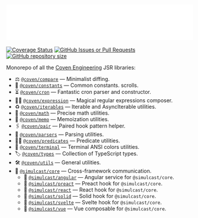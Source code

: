 <img src="./logo.svg" height="96" />

[![Coverage Status](https://img.shields.io/coverallsCoverage/github/covenengineering/libraries?style=for-the-badge&logo=Coveralls&label=Coverage&labelColor=%23354a57&color=%23c87)](https://coveralls.io/github/covenengineering/libraries?branch=main)
[![GitHub Issues or Pull Requests](https://img.shields.io/github/issues/covenengineering/libraries?style=for-the-badge&logo=GitHub&label=Open%20Issues&labelColor=%23000&color=%23c87)](https://github.com/covenengineering/libraries/issues/)
[![GitHub repository size](https://img.shields.io/github/repo-size/covenengineering/libraries?style=for-the-badge&logo=GitHub&label=Repository%20Size&labelColor=%23000&color=%23c87)](https://github.com/covenengineering/libraries/)

Monorepo of all the [Coven Engineering](https://coven.engineering) JSR
libraries:

- ⚖️ [`@coven/compare`](https://coven.to/compare) — Minimalist diffing.
- 🧱 [`@coven/constants`](https://coven.to/constants) — Common constants.
  scrolls.
- ⏳ [`@coven/cron`](https://coven.to/cron) — Fantastic cron parser and
  constructor.
- 🧙‍♀️ [`@coven/expression`](https://coven.to/expression) — Magical regular
  expressions composer.
- ♻️ [`@coven/iterables`](https://coven.to/iterables) — Iterable and
  AsyncIterable utilities.
- 🧮 [`@coven/math`](https://coven.to/math) — Precise math utilities.
- 💾 [`@coven/memo`](https://coven.to/memo) — Memoization utilities.
- 🖇️ [`@coven/pair`](https://coven.to/pair) — Paired hook pattern helper.
- 💫 [`@coven/parsers`](https://coven.to/parsers) — Parsing utilities.
- 🕵️‍♀️ [`@coven/predicates`](https://coven.to/predicates) — Predicate utilities.
- 🌈 [`@coven/terminal`](https://coven.to/terminal) — Terminal ANSI colors
  utilities.
- 🏷️ [`@coven/types`](https://coven.to/types) — Collection of TypeScript types.
- 🛠️ [`@coven/utils`](https://coven.to/utils) — General utilities.
- 📡 [`@simulcast/core`](https://simulcast.coven.to/core) — Cross-framework
  communication.
    - 📡 [`@simulcast/angular`](https://simulcast.coven.to/angular) — Angular
      service for `@simulcast/core`.
    - 📡 [`@simulcast/preact`](https://simulcast.coven.to/preact) — Preact hook
      for `@simulcast/core`.
    - 📡 [`@simulcast/react`](https://simulcast.coven.to/react) — React hook for
      `@simulcast/core`.
    - 📡 [`@simulcast/solid`](https://simulcast.coven.to/solid) — Solid hook for
      `@simulcast/core`.
    - 📡 [`@simulcast/svelte`](https://simulcast.coven.to/svelte) — Svelte hook
      for `@simulcast/core`.
    - 📡 [`@simulcast/vue`](https://simulcast.coven.to/vue) — Vue composable for
      `@simulcast/core`.
